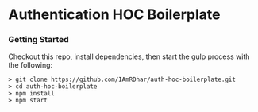 # Authentication HOC Boilerplate

### Getting Started

Checkout this repo, install dependencies, then start the gulp process with the following:

```
> git clone https://github.com/IAmRDhar/auth-hoc-boilerplate.git
> cd auth-hoc-boilerplate
> npm install
> npm start
```
